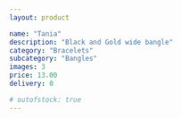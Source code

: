 ```yaml
---
layout: product

name: "Tania"
description: "Black and Gold wide bangle"
category: "Bracelets"
subcategory: "Bangles"
images: 3
price: 13.00
delivery: 0

# outofstock: true
---
```

